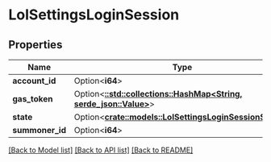 # LolSettingsLoginSession

## Properties

Name | Type | Description | Notes
------------ | ------------- | ------------- | -------------
**account_id** | Option<**i64**> |  | [optional]
**gas_token** | Option<[**::std::collections::HashMap<String, serde_json::Value>**](serde_json::Value.md)> |  | [optional]
**state** | Option<[**crate::models::LolSettingsLoginSessionStates**](LolSettingsLoginSessionStates.md)> |  | [optional]
**summoner_id** | Option<**i64**> |  | [optional]

[[Back to Model list]](../README.md#documentation-for-models) [[Back to API list]](../README.md#documentation-for-api-endpoints) [[Back to README]](../README.md)



